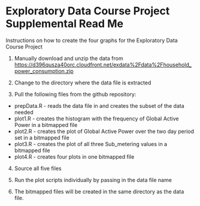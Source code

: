 # Exploratory Data Course Project Supplemental Read Me 

Instructions on how to create the four graphs for the Exploratory Data Course Project

1. Manually download and unzip the data from https://d396qusza40orc.cloudfront.net/exdata%2Fdata%2Fhousehold_power_consumption.zip

2. Change to the directory where the data file is extracted

3. Pull the following files from the github repository:
  * prepData.R - reads the data file in and creates the subset of the data needed
  * plot1.R - creates the histogram with the frequency of Global Active Power in a bitmapped file
  * plot2.R - creates the plot of Global Active Power over the two day period set in a bitmapped file
  * plot3.R - creates the plot of all three Sub_metering values in a bitmapped file
  * plot4.R - creates four plots in one bitmapped file
  
4. Source all five files

5. Run the plot scripts individually by passing in the data file name

6. The bitmapped files will be created in the same directory as the data file.
